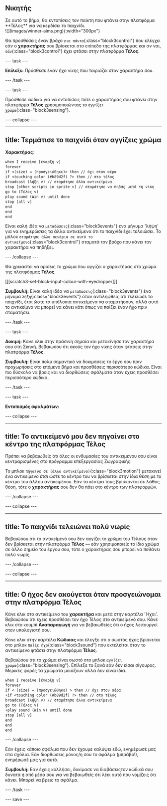 ## Νικητής

<div style="display: flex; flex-wrap: wrap">
<div style="flex-basis: 200px; flex-grow: 1; margin-right: 15px;">
Σε αυτό το βήμα, θα εντοπίσεις τον παίκτη που φτάνει στην πλατφόρμα **Τέλος** για να κερδίσει το παιχνίδι. 
</div>
<div>
![](images/winner-aims.png){:width="300px"}
</div>
</div>

Θα προσθέσεις έναν βρόχο `για πάντα`{:class="block3control"} που ελέγχει εάν ο **χαρακτήρας** σου βρίσκεται στο επίπεδο της πλατφόρμας και αν ναι, `εάν`{:class="block3control"} έχει φτάσει στην πλατφόρμα **Τέλος**.

--- task ---

**Επίλεξε:** Πρόσθεσε έναν ήχο νίκης που ταιριάζει στον χαρακτήρα σου.

--- /task ---

--- task ---

Πρόσθεσε κώδικα για να εντοπίσεις πότε ο χαρακτήρας σου φτάνει στην πλατφόρμα **Τέλος** χρησιμοποιώντας το `αγγίζει χρώμα`{:class="block3sensing"}.

--- collapse ---

---
title: Τερμάτισε το παιχνίδι όταν αγγίζεις χρώμα
---

**Χαρακτήρας**:

```blocks3
when I receive [έναρξη v]
forever
if <(size) = (προσγειώθηκε)> then // όχι στον αέρα
if <touching color (#b89d2f) ?> then // στο τέλος
broadcast (λήξη v) // σταμάτησε άλλα αντικείμενα
stop [other scripts in sprite v] // σταμάτησε να πηδάς μετά τη νίκη
go to (Τέλος v)
play sound (Win v) until done
stop [all v]
end
end
end
```

Είναι καλή ιδέα να `μεταδώσεις`{:class="block3events"} ένα μήνυμα 'λήψη' για να ενημερώσεις τα άλλα αντικείμενα ότι το παιχνίδι έχει τελειώσει. Το μπλοκ `σταμάτησε άλλα σενάρια σε αυτό το αντικείμενο`{:class="block3control"} σταματά τον βρόχο που κάνει τον χαρακτήρα να πηδήξει.

--- /collapse ---

Θα χρειαστεί να ορίσεις το χρώμα που αγγίζει ο χαρακτήρας στο χρώμα της πλατφόρμας **Τέλος**.

[[[scratch3-set-block-input-colour-with-eyedropper]]]

**Συμβουλή:** Είναι καλή ιδέα να `μεταδώσεις`{:class="block3events"} ένα μήνυμα `λήξη`{:class="block3events"} όταν αντιληφθείς ότι τελείωσε το παιχνίδι, έτσι ώστε τα υπόλοιπα αντικείμενα να σταματήσουν, αλλά αυτό το αντικείμνο να μπορεί να κάνει κάτι όπως να παίξει έναν ήχο πριν σταματήσει.

--- /task ---

--- task ---

**Δοκιμή:** Κάνε κλικ στην πράσινη σημαία και μετακίνησε τον χαρακτήρα σου στη Σκηνή. Βεβαιωσου ότι ακούς τον ήχο νίκης όταν φτάσεις στην πλατφόρμα **Τέλος**.

**Συμβουλή:** Είναι πολύ σημαντικό να δοκιμάσεις το έργο σου πριν προχωρήσεις στο επόμενο βήμα και προσθέσεις περισσότερο κώδικα. Είναι πιο δύσκολο να βρείς και να διορθώσεις σφάλματα όταν έχεις προσθέσει περισσότερο κώδικα.

--- /task ---


--- task ---

**Εντοπισμός σφαλμάτων:**

--- collapse ---

---
title: Το αντικείμενό μου δεν πηγαίνει στο κέντρο της πλατφόρμας Τέλος
---

Πρέπει να βεβαιωθείς ότι όλες οι ενδυμασίες του αντικειμένου σου είναι κεντραρισμένες στο πρόγραμμα επεξεργασίας Ζωγραφικής.

Το μπλοκ `πήγαινε σε (άλλο αντικείμενο)`{:class="block3motion"} μετακινεί ένα αντικείμενο έτσι ώστε το κέντρο του να βρίσκεται στην ίδια θέση με το κέντρο του άλλου αντικειμένου. Εάν τα κέντρα τους βρίσκονται σε λάθος θέση, τότε ο **χαρακτήρας** σου δεν θα πάει στο κέντρο των πλατφορμών.

--- /collapse ---

--- collapse ---

---
title: Το παιχνίδι τελειώνει πολύ νωρίς
---

Βεβαιώσου ότι το αντικείμενό σου δεν αγγίζει το χρώμα του Τέλους όταν δεν βρίσκεται στην πλατφόρμα **Τέλος** — εάν χρησιμοποιείς το ίδιο χρώμα σε άλλο σημείο του έργου σου, τότε ο χαρακτήρας σου μπορεί να πεθάνει πολύ νωρίς.

--- /collapse ---

--- collapse ---

---
title: Ο ήχος δεν ακούγεται όταν προσγειώνομαι στην πλατφόρμα Τέλος
---

Κάνε κλικ στο αντικείμενο του **χαρακτήρα** και μετά στην καρτέλα 'Ήχοι'. Βεβαιώσου ότι έχεις προσθέσει τον ήχο Τέλος στο αντικείμενό σου. Κάνε κλικ στο κουμπί **Αναπαραγωγή** για να βεβαιωθείες ότι ο ήχος λειτουργεί στον υπολογιστή σου.

Κάνε κλικ στην καρτέλα **Κώδικας** και έλεγξε ότι ο σωστός ήχος βρίσκεται στο μπλοκ `παίξε ήχο`{:class="block3sound"} που εκτελείται όταν το αντικείμενο φτάσει στην πλατφόρμα **Τέλος**.

Βεβαιώσου ότι το χρώμα είναι σωστό στο μπλοκ `αγγίζει χρώμα`{:class="block3sensing"}. Επίλεξε το ξανά εάν δεν είσαι σίγουρος. Μερικές φορές τα χρώματα μοιάζουν αλλά δεν είναι ίδια.

```blocks3
when I receive [έναρξη v]
forever
if < (size) = (προσγειώθηκε) > then // όχι στον αέρα
+if <touching color (#b89d2f) ?> then // στο τέλος
broadcast (λήξη v) // σταμάτησε άλλα αντικείμενα
go to (Τέλος v)
+play sound (Win v) until done
stop [all v]
end
end
end
```

--- /collapse ---

Εάν έχεις κάποιο σφάλμα που δεν έχουμε καλύψει εδώ, ενημέρωσέ μας στα σχόλια. Εάν διορθώσεις μόνος/η σου το σφάλμα (μπράβο!), ενημέρωσέ μας για αυτό.

**Συμβουλή:** Εάν έχεις κολλήσει, δοκίμασε να διαβάσειςτον κώδικά σου δυνατά ή από μέσα σου για να βεβαιωθείς ότι λέει αυτό που νομίζεις ότι κάνει. Μπορεί να βρεις το σφάλμα.

--- /task ---

--- save ---

